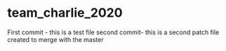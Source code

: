 # team_charlie_2020

First commit - this is a test file
second commit- this is a second patch file created to merge with the master
